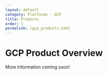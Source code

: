 ```yaml
---
layout: default
category: Platforms - GCP
title: Products
order: 1
permalink: /gcp_products.html
---
```


# GCP Product Overview

More information coming soon!
